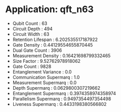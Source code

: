 # Application: qft_n63
- Qubit Count : 63
- Circuit Depth : 494
- Circuit Width : 63
- Retention Lifespan : 6.202535517187922
- Gate Density : 0.44129554655870445
- Dual Gate Count : 3906
- Measurement Density : 0.16421698799332465
- Size Factor : 9.52762978918062
- Gate Count : 9828
- Entanglement Variance : 0.0
- Communication Supermarq : 1.0
- Measurement Supermarq : 0.0
- Depth Supermarq : 0.0629800307219662
- Entanglement Supermarq : 0.3974358974358974
- Parallelism Supermarq : 0.9497354497354498
- Liveness Supermarq : 0.4433198380566802

